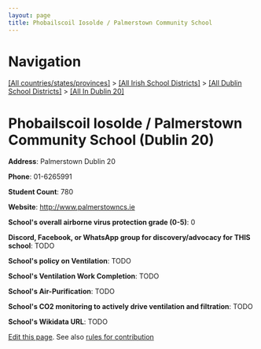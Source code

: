 ```yaml
---
layout: page
title: Phobailscoil Iosolde / Palmerstown Community School
---
```

# Navigation

[[All countries/states/provinces]](../../../..) > [[All Irish School Districts]](../../..) > [[All Dublin School Districts]](../..) > [[All In Dublin 20]](..)

# Phobailscoil Iosolde / Palmerstown Community School (Dublin 20)

**Address**: Palmerstown Dublin 20

**Phone**: 01-6265991

**Student Count**: 780

**Website**: <http://www.palmerstowncs.ie>

**School's overall airborne virus protection grade (0-5)**: 0

**Discord, Facebook, or WhatsApp group for discovery/advocacy for THIS school**: TODO

**School's policy on Ventilation**: TODO

**School's Ventilation Work Completion**: TODO

**School's Air-Purification**: TODO

**School's CO2 monitoring to actively drive ventilation and filtration**: TODO

**School's Wikidata URL**: TODO


[Edit this page](https://github.com/ventilate-schools/Ireland/edit/main/./Dublin_20/Phobailscoil_Iosolde___Palmerstown_Community_School.md). See also [rules for contribution](../../../contribution-rules/)